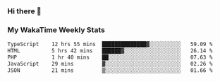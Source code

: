### Hi there 👋

<!--
**royschrauwen/royschrauwen** is a ✨ _special_ ✨ repository because its `README.md` (this file) appears on your GitHub profile.

Here are some ideas to get you started:

- 🔭 I’m currently working on ...
- 🌱 I’m currently learning ...
- 👯 I’m looking to collaborate on ...
- 🤔 I’m looking for help with ...
- 💬 Ask me about ...
- 📫 How to reach me: ...
- 😄 Pronouns: ...
- ⚡ Fun fact: ...
-->


### My WakaTime Weekly Stats
<!--START_SECTION:waka-->

```txt
TypeScript    12 hrs 55 mins  ██████████████▓░░░░░░░░░░   59.09 %
HTML          5 hrs 42 mins   ██████▓░░░░░░░░░░░░░░░░░░   26.14 %
PHP           1 hr 40 mins    ██░░░░░░░░░░░░░░░░░░░░░░░   07.63 %
JavaScript    29 mins         ▓░░░░░░░░░░░░░░░░░░░░░░░░   02.26 %
JSON          21 mins         ▒░░░░░░░░░░░░░░░░░░░░░░░░   01.66 %
```

<!--END_SECTION:waka-->

